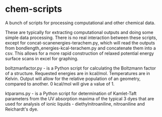 # chem-scripts
A bunch of scripts for processing computational and other chemical data.

These are typically for extracting computational outputs and doing some simple data processing.
There is no real interaction between these scripts, except for concat-scanenergies-terachem.py, which will read the outputs from bondlength_energies-kcal-terachem.py and concatenate them into a csv. This allows for a more rapid construction of relaxed potential energy surface scans in excel for graphing.

boltzmanfactor.py - is a Python script for calculating the Boltzmann factor of a structure. Requested energies are in kcal/mol. Temperatures are in Kelvin. Output will allow for the relative population of an geometry, compared to another. 0 kcal/mol will give a value of 1.

ktparams.py - is a Python script for determination of Kamlet-Taft parameters from the UV absorption maxima of the typical 3 dyes that are used for analysis of ionic liquids - diethylnitroaniline, nitroaniline and Reichardt's dye.
